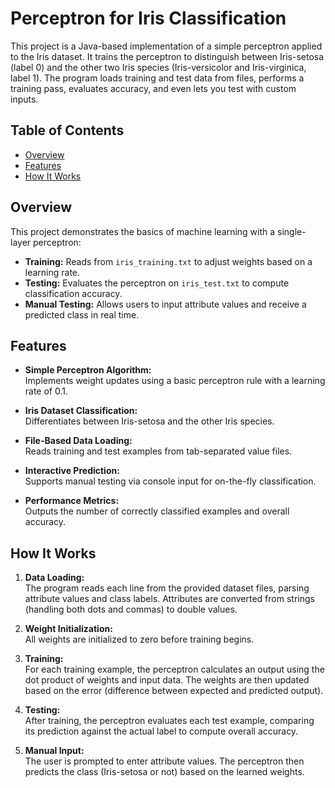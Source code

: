 # Perceptron for Iris Classification

This project is a Java-based implementation of a simple perceptron applied to the Iris dataset. It trains the perceptron to distinguish between Iris-setosa (label 0) and the other two Iris species (Iris-versicolor and Iris-virginica, label 1). The program loads training and test data from files, performs a training pass, evaluates accuracy, and even lets you test with custom inputs.

## Table of Contents
- [Overview](#overview)
- [Features](#features)
- [How It Works](#how-it-works)


## Overview
This project demonstrates the basics of machine learning with a single-layer perceptron:
- **Training:** Reads from `iris_training.txt` to adjust weights based on a learning rate.
- **Testing:** Evaluates the perceptron on `iris_test.txt` to compute classification accuracy.
- **Manual Testing:** Allows users to input attribute values and receive a predicted class in real time.

## Features
- **Simple Perceptron Algorithm:**  
  Implements weight updates using a basic perceptron rule with a learning rate of 0.1.
  
- **Iris Dataset Classification:**  
  Differentiates between Iris-setosa and the other Iris species.
  
- **File-Based Data Loading:**  
  Reads training and test examples from tab-separated value files.
  
- **Interactive Prediction:**  
  Supports manual testing via console input for on-the-fly classification.
  
- **Performance Metrics:**  
  Outputs the number of correctly classified examples and overall accuracy.

## How It Works
1. **Data Loading:**  
   The program reads each line from the provided dataset files, parsing attribute values and class labels. Attributes are converted from strings (handling both dots and commas) to double values.
   
2. **Weight Initialization:**  
   All weights are initialized to zero before training begins.
   
3. **Training:**  
   For each training example, the perceptron calculates an output using the dot product of weights and input data. The weights are then updated based on the error (difference between expected and predicted output).
   
4. **Testing:**  
   After training, the perceptron evaluates each test example, comparing its prediction against the actual label to compute overall accuracy.
   
5. **Manual Input:**  
   The user is prompted to enter attribute values. The perceptron then predicts the class (Iris-setosa or not) based on the learned weights.



